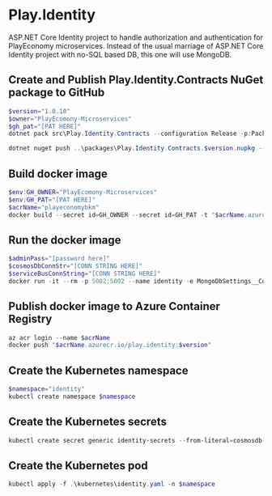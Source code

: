# Play.Identity

ASP.NET Core Identity project to handle authorization and authentication for PlayEconomy microservices. Instead of the usual marriage of
ASP.NET Core Identity project with no-SQL based DB, this one will use MongoDB.

## Create and Publish Play.Identity.Contracts NuGet package to GitHub

```powershell
$version="1.0.10"
$owner="PlayEcomony-Microservices"
$gh_pat="[PAT HERE]"
dotnet pack src\Play.Identity.Contracts --configuration Release -p:PackageVersion=$version -p:RepositoryUrl=https://github.com/$owner/Play.Identity -o ..\packages

dotnet nuget push ..\packages\Play.Identity.Contracts.$version.nupkg --api-key $gh_pat --source "github"
```

## Build docker image

```powershell
$env:GH_OWNER="PlayEcomony-Microservices"
$env:GH_PAT="[PAT HERE]"
$acrName="playeconomybkm"
docker build --secret id=GH_OWNER --secret id=GH_PAT -t "$acrName.azurecr.io/play.identity:$version" . 
```

## Run the docker image

```powershell
$adminPass="[password here]"
$cosmosDbConnStr="[CONN STRING HERE]"
$serviceBusConnString="[CONN STRING HERE]"
docker run -it --rm -p 5002:5002 --name identity -e MongoDbSettings__ConnectionString=$cosmosDbConnStr -e ServiceBusSettings__ConnectionString=$serviceBusConnString -e ServiceSettings__MessageBroker="SERVICEBUS" -e IdentitySettings__AdminUserPassword=$adminPass play.identity:$version
```

## Publish docker image to Azure Container Registry

```powershell
az acr login --name $acrName
docker push "$acrName.azurecr.io/play.identity:$version"
```

## Create the Kubernetes namespace

```powershell
$namespace="identity"
kubectl create namespace $namespace
```

## Create the Kubernetes secrets

```powershell
kubectl create secret generic identity-secrets --from-literal=cosmosdb-connectionstring=$cosmosDbConnStr --from-literal=servicebus-connectionstring=$serviceBusConnString --from-literal=admin-password=$adminPass -n $namespace
```

## Create the Kubernetes pod

```powershell
kubectl apply -f .\kubernetes\identity.yaml -n $namespace
```
